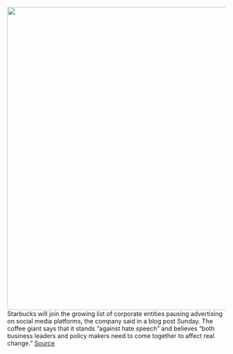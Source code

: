 <img src='https://cdn.vox-cdn.com/thumbor/S5PXQcmsbf12qMJxBRw3E4PsRYg=/0x0:6000x4000/1200x800/filters:focal(4051x971:5011x1931)/cdn.vox-cdn.com/uploads/chorus_image/image/66992827/1253016777.jpg.0.jpg' width='700px' /><br/>
Starbucks will join the growing list of corporate entities pausing advertising on social media platforms, the company said in a blog post Sunday. The coffee giant says that it stands “against hate speech” and believes “both business leaders and policy makers need to come together to affect real change.”
<a href='https://www.theverge.com/2020/6/28/21306065/starbucks-advertising-social-media-july-facebook-twitter'> Source <a/>